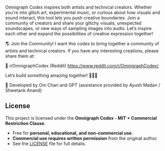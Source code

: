Omnigraph Codex inspires both artists and technical creators.
Whether you're into glitch art, experimental music, or curious
about how visuals and sound interact, this tool lets you push
creative boundaries. Join a community of creators and share your
glitchy visuals, unexpected soundscapes, or new ways of sampling
images into audio. Let’s inspire each other and expand the
possibilities of creative expression together!

🌎 Join the Community!
I want this codex to bring together a community of artists and technical creators.
If you have any interesting creations, please share them at:

📌 r/OmnigraphCodex (Reddit)
https://www.reddit.com/r/OmnigraphCodex/

Let’s build something amazing together! 🎨🎶🚀

📌 Developed by Om Chari and GPT (assistance provided by Ayush Madan / Shwetank Anand)



## License
This project is licensed under the **Omnigraph Codex - MIT + Commercial Restriction Clause**.  
- Free for **personal, educational, and non-commercial use**.  
- **Commercial use requires written permission** from the original author.  
- See the [LICENSE](./LICENSE) file for full details.  
